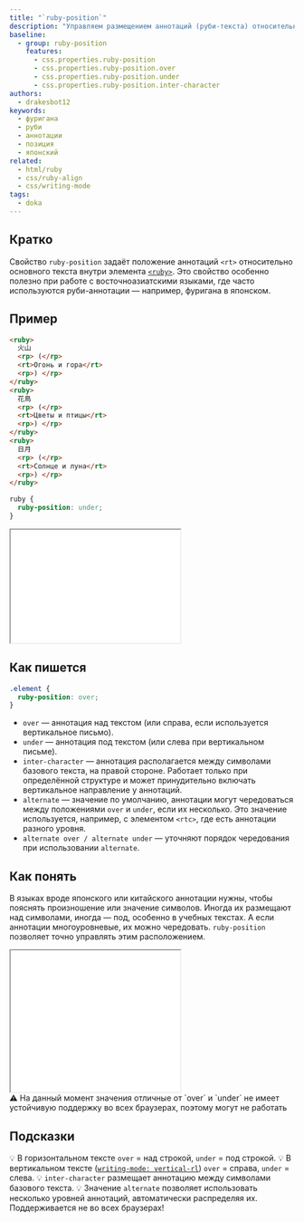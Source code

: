 ```yaml
---
title: "`ruby-position`"
description: "Управляем размещением аннотаций (руби-текста) относительно основного текста: над ним, под ним, между символами или в чередующемся порядке."
baseline:
  - group: ruby-position
    features:
      - css.properties.ruby-position
      - css.properties.ruby-position.over
      - css.properties.ruby-position.under
      - css.properties.ruby-position.inter-character
authors:
  - drakesbot12
keywords:
  - фуригана
  - руби
  - аннотации
  - позиция
  - японский
related:
  - html/ruby
  - css/ruby-align
  - css/writing-mode
tags:
  - doka
---
```


## Кратко

Свойство `ruby-position` задаёт положение аннотаций `<rt>` относительно основного текста внутри элемента [`<ruby>`](/html/ruby). Это свойство особенно полезно при работе с восточноазиатскими языками, где часто используются руби-аннотации — например, фуригана в японском.

## Пример

```html
<ruby>
  火山
  <rp> (</rp>
  <rt>Огонь и гора</rt>
  <rp>) </rp>
</ruby>
<ruby>
  花鳥
  <rp> (</rp>
  <rt>Цветы и птицы</rt>
  <rp>) </rp>
</ruby>
<ruby>
  日月
  <rp> (</rp>
  <rt>Солнце и луна</rt>
  <rp>) </rp>
</ruby>
```

```css
ruby {
  ruby-position: under;
}
```

<iframe title="Аннотация под основным текстом с ruby-position: under" src="demos/basic/" height="200"></iframe>

## Как пишется

```css
.element {
  ruby-position: over;
}
```

- `over` — аннотация над текстом (или справа, если используется вертикальное письмо).
- `under` — аннотация под текстом (или слева при вертикальном письме).
- `inter-character` — аннотация располагается между символами базового текста, на правой стороне. Работает только при определённой структуре и может принудительно включать вертикальное направление у аннотаций.
- `alternate` — значение по умолчанию, аннотации могут чередоваться между положениями `over` и `under`, если их несколько. Это значение используется, например, с элементом `<rtc>`, где есть аннотации разного уровня.
- `alternate over / alternate under` — уточняют порядок чередования при использовании `alternate`.

## Как понять

В языках вроде японского или китайского аннотации нужны, чтобы пояснять произношение или значение символов. Иногда их размещают над символами, иногда — под, особенно в учебных текстах. А если аннотации многоуровневые, их можно чередовать. `ruby-position` позволяет точно управлять этим расположением.

<iframe title="Интерактивная демка по ruby-position" src="demos/practis/" height="250"></iframe>

<aside>⚠️ На данный момент значения отличные от `over` и `under` не имеет устойчивую поддержку во всех браузерах, поэтому могут не работать</aside>

## Подсказки

💡 В горизонтальном тексте `over` = над строкой, `under` = под строкой.
💡 В вертикальном тексте ([`writing-mode: vertical-rl`](/css/writing-mode)) `over` = справа, `under` = слева.
💡 `inter-character` размещает аннотацию между символами базового текста.
💡 Значение `alternate` позволяет использовать несколько уровней аннотаций, автоматически распределяя их. Поддерживается не во всех браузерах!
